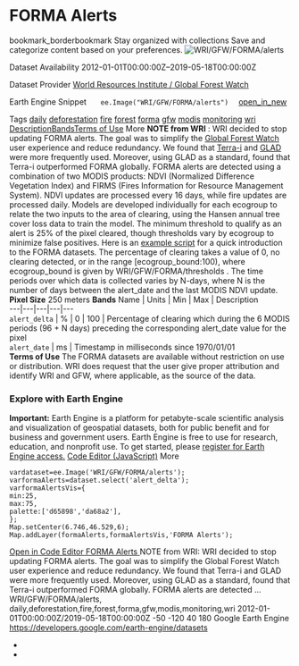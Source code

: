  
#  FORMA Alerts 
bookmark_borderbookmark Stay organized with collections  Save and categorize content based on your preferences.
![WRI/GFW/FORMA/alerts](https://developers.google.com/earth-engine/datasets/images/WRI/WRI_GFW_FORMA_alerts_sample.png) 

Dataset Availability
    2012-01-01T00:00:00Z–2019-05-18T00:00:00Z 

Dataset Provider
     [ World Resources Institute / Global Forest Watch ](https://www.globalforestwatch.org/) 

Earth Engine Snippet
     `    ee.Image("WRI/GFW/FORMA/alerts")   ` [ open_in_new ](https://code.earthengine.google.com/?scriptPath=Examples:Datasets/WRI/WRI_GFW_FORMA_alerts) 

Tags
     [daily](https://developers.google.com/earth-engine/datasets/tags/daily) [deforestation](https://developers.google.com/earth-engine/datasets/tags/deforestation) [fire](https://developers.google.com/earth-engine/datasets/tags/fire) [forest](https://developers.google.com/earth-engine/datasets/tags/forest) [forma](https://developers.google.com/earth-engine/datasets/tags/forma) [gfw](https://developers.google.com/earth-engine/datasets/tags/gfw) [modis](https://developers.google.com/earth-engine/datasets/tags/modis) [monitoring](https://developers.google.com/earth-engine/datasets/tags/monitoring) [wri](https://developers.google.com/earth-engine/datasets/tags/wri)
[Description](https://developers.google.com/earth-engine/datasets/catalog/WRI_GFW_FORMA_alerts#description)[Bands](https://developers.google.com/earth-engine/datasets/catalog/WRI_GFW_FORMA_alerts#bands)[Terms of Use](https://developers.google.com/earth-engine/datasets/catalog/WRI_GFW_FORMA_alerts#terms-of-use) More
**NOTE from WRI** : WRI decided to stop updating FORMA alerts. The goal was to simplify the [Global Forest Watch](https://www.globalforestwatch.org) user experience and reduce redundancy. We found that [Terra-i](http://www.terra-i.org/terra-i.html) and [GLAD](https://glad-forest-alert.appspot.com/) were more frequently used. Moreover, using GLAD as a standard, found that Terra-i outperformed FORMA globally.
FORMA alerts are detected using a combination of two MODIS products: NDVI (Normalized Difference Vegetation Index) and FIRMS (Fires Information for Resource Management System). NDVI updates are processed every 16 days, while fire updates are processed daily. Models are developed individually for each ecogroup to relate the two inputs to the area of clearing, using the Hansen annual tree cover loss data to train the model. The minimum threshold to qualify as an alert is 25% of the pixel cleared, though thresholds vary by ecogroup to minimize false positives. Here is an [example script](https://code.earthengine.google.com/f29b1e4360f3fc36847bd789ceeb20f6) for a quick introduction to the FORMA datasets.
The percentage of clearing takes a value of 0, no clearing detected, or in the range [ecogroup_bound:100), where ecogroup_bound is given by WRI/GFW/FORMA/thresholds . The time periods over which data is collected varies by N-days, where N is the number of days between the alert_date and the last MODIS NDVI update.
**Pixel Size** 250 meters 
**Bands**
Name | Units | Min | Max | Description  
---|---|---|---|---  
`alert_delta` | % |  0  |  100  | Percentage of clearing which during the 6 MODIS periods (96 + N days) preceding the corresponding alert_date value for the pixel  
`alert_date` | ms | Timestamp in milliseconds since 1970/01/01  
**Terms of Use**
The FORMA datasets are available without restriction on use or distribution. WRI does request that the user give proper attribution and identify WRI and GFW, where applicable, as the source of the data.
### Explore with Earth Engine
**Important:** Earth Engine is a platform for petabyte-scale scientific analysis and visualization of geospatial datasets, both for public benefit and for business and government users. Earth Engine is free to use for research, education, and nonprofit use. To get started, please [register for Earth Engine access.](https://console.cloud.google.com/earth-engine)
[Code Editor (JavaScript)](https://developers.google.com/earth-engine/datasets/catalog/WRI_GFW_FORMA_alerts#code-editor-javascript-sample) More
```
vardataset=ee.Image('WRI/GFW/FORMA/alerts');
varformaAlerts=dataset.select('alert_delta');
varformaAlertsVis={
min:25,
max:75,
palette:['d65898','da68a2'],
};
Map.setCenter(6.746,46.529,6);
Map.addLayer(formaAlerts,formaAlertsVis,'FORMA Alerts');
```
[ Open in Code Editor ](https://code.earthengine.google.com/?scriptPath=Examples:Datasets/WRI/WRI_GFW_FORMA_alerts)
[ FORMA Alerts ](https://developers.google.com/earth-engine/datasets/catalog/WRI_GFW_FORMA_alerts)
NOTE from WRI: WRI decided to stop updating FORMA alerts. The goal was to simplify the Global Forest Watch user experience and reduce redundancy. We found that Terra-i and GLAD were more frequently used. Moreover, using GLAD as a standard, found that Terra-i outperformed FORMA globally. FORMA alerts are detected …
WRI/GFW/FORMA/alerts, daily,deforestation,fire,forest,forma,gfw,modis,monitoring,wri 
2012-01-01T00:00:00Z/2019-05-18T00:00:00Z
-50 -120 40 180 
Google Earth Engine
https://developers.google.com/earth-engine/datasets
  * [ ](https://doi.org/https://www.globalforestwatch.org/)
  * [ ](https://doi.org/https://developers.google.com/earth-engine/datasets/catalog/WRI_GFW_FORMA_alerts)


